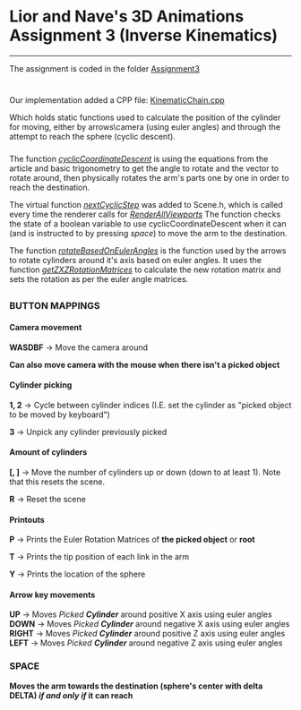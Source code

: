 # Lior and Nave's 3D Animations Assignment 3 (Inverse Kinematics)

***********************************
The assignment is coded in the folder [Assignment3](https://github.com/ThatGuyVanquish/3DAnimations_AS3/tree/master/tutorial/Assignment3)
#    

Our implementation added a CPP file:
[KinematicChain.cpp](https://github.com/ThatGuyVanquish/3DAnimations_AS3/blob/master/tutorial/Assignment3/KinematicChain.cpp)

Which holds static functions used to calculate the position of the cylinder for moving, either by arrows\camera (using euler angles) and through the attempt to reach the sphere (cyclic descent).

### 

The function [*cyclicCoordinateDescent*](https://github.com/ThatGuyVanquish/3DAnimations_AS3/blob/d3504bf15820731ea01dd67f60b3061491567ba4/tutorial/Assignment3/KinematicChain.cpp#L62) is using the equations from the article and basic trigonometry to get the angle to rotate and the vector to rotate around, then physically rotates the arm's parts one by one in order to reach the destination.

The virtual function [*nextCyclicStep*](https://github.com/ThatGuyVanquish/3DAnimations_AS3/blob/d3504bf15820731ea01dd67f60b3061491567ba4/engine/Scene.h#L39) was added to Scene.h, which is called every time the renderer calls for [*RenderAllViewports*](https://github.com/ThatGuyVanquish/3DAnimations_AS3/blob/d3504bf15820731ea01dd67f60b3061491567ba4/engine/Renderer.cpp#L48)
The function checks the state of a boolean variable to use cyclicCoordinateDescent when it can (and is instructed to by pressing *space*) to move the arm to the destination.

The function [*rotateBasedOnEulerAngles*]() is the function used by the arrows to rotate cylinders around it's axis based on euler angles. It uses the function [*getZXZRotationMatrices*](https://github.com/ThatGuyVanquish/3DAnimations_AS3/blob/1b0f5cdced9ed200199ae3c94bdf76467f5446e8/tutorial/Assignment3/KinematicChain.cpp#L14) to calculate the new rotation matrix and sets the rotation as per the euler angle matrices.

##
### BUTTON MAPPINGS
#### Camera movement
**WASDBF** -> Move the camera around

**Can also move camera with the mouse when there isn't a picked object**

#### Cylinder picking
**1, 2**   -> Cycle between cylinder indices (I.E. set the cylinder as "picked object to be moved by keyboard")

**3**      -> Unpick any cylinder previously picked

#### Amount of cylinders
**[, ]**   -> Move the number of cylinders up or down (down to at least 1). Note that this resets the scene.

**R**      -> Reset the scene

#### Printouts
**P**      -> Prints the Euler Rotation Matrices of **the picked object** or **root**

**T**      -> Prints the tip position of each link in the arm

**Y**      -> Prints the location of the sphere

#### Arrow key movements
**UP**     -> Moves *Picked **Cylinder*** around positive X axis using euler angles
**DOWN**   -> Moves *Picked **Cylinder*** around negative X axis using euler angles
**RIGHT**  -> Moves *Picked **Cylinder*** around positive Z axis using euler angles
**LEFT**   -> Moves *Picked **Cylinder*** around negative Z axis using euler angles

### **SPACE**
**Moves the arm towards the destination (sphere's center with delta DELTA) *if and only if* it can reach**
